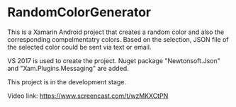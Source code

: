 # RandomColorGenerator

This is a Xamarin Android project that creates a random color and also the corresponding compelmentatry colors. Based on the selection, JSON file of the selected color could be sent via text or email.

VS 2017 is used to create the project. Nuget package "Newtonsoft.Json" and "Xam.Plugins.Messaging" are added.

This project is in the development stage.

Video link:
https://www.screencast.com/t/wzMKXCtPN

